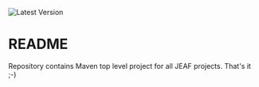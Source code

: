 ![Latest Version](https://maven-badges.herokuapp.com/maven-central/com.anaptecs.jeaf/jeaf-project-parent/badge.svg)



# README #

Repository contains Maven top level project for all JEAF projects. That's it ;-)